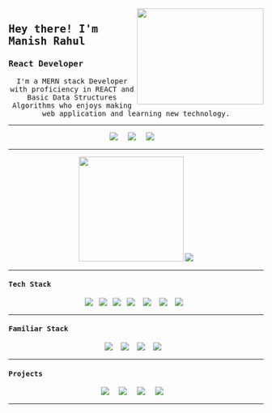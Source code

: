 <!-- giphy image -->
<img src ="https://media.giphy.com/media/yAGIvCiwPJn5C/giphy.gif" align="right" width="250" height="190" />

<!-- Introduction -->
<h2><samp><strong>Hey there! I'm Manish Rahul </strong></samp></h2>

<h3> <samp>React Developer</samp></h3>

<p align='center'><samp>
I'm a MERN stack Developer with proficiency in REACT and Basic Data Structures Algorithms who enjoys making web application and learning new technology.
</samp></p>

<hr>

<p align='center'>
  <a href="https://manishrahul.netlify.app"><img src="https://img.shields.io/badge/portfolio-%23c21325.svg?&style=for-the-badge&logo=&logoColor=white" /></a>&nbsp;&nbsp;&nbsp;&nbsp;
  <a href="https://www.hackerrank.com/ManishRahul?hr_r=1"><img src="https://img.shields.io/badge/hackerrank-%23339933.svg?&style=for-the-badge&logo=hackerrank&logoColor=white" /></a>&nbsp;&nbsp;&nbsp;&nbsp;
  <a href="https://www.linkedin.com/in/manish-rahul"><img src="https://img.shields.io/badge/linkedin-%230077B5.svg?&style=for-the-badge&logo=linkedin&logoColor=white" /></a>&nbsp;&nbsp;&nbsp;&nbsp;
</p>

<hr>

<p align='center'>
  <img src="https://github-readme-stats.vercel.app/api?username=mrmani15&theme=merko&show_icons=true&count_private=true" height="207px" />
  <img src="https://github-readme-stats.vercel.app/api/top-langs/?username=mrmani15&theme=merko"/>
</P>

<hr>

<h4><samp> Tech Stack </samp></h4>
<p align='center'>
  <img src="https://img.shields.io/badge/html5%20-%23e34f26.svg?&style=for-the-badge&logo=html5&logoColor=white" />&nbsp;&nbsp;  <img src="https://img.shields.io/badge/css3%20-%231572B6.svg?&style=for-the-badge&logo=css3&logoColor=white" />&nbsp;&nbsp; <img src="https://img.shields.io/badge/javascript%20-%23cc6699.svg?&style=for-the-badge&logo=javascript&logoColor=white" />&nbsp;&nbsp; <img src="https://img.shields.io/badge/react%20-%23c21325.svg?&style=for-the-badge&logo=react&logoColor=white" />&nbsp;&nbsp;&nbsp; <img src="https://img.shields.io/badge/react%20redux%20-%23e34f26.svg?&style=for-the-badge&logo=redux&logoColor=white"/>&nbsp;&nbsp;&nbsp;  <img src="https://img.shields.io/badge/jquery-%231572B6.svg?&style=for-the-badge&logo=jquery&logoColor=white" />&nbsp;&nbsp;&nbsp;   <img src="https://img.shields.io/badge/bootstrap%20-%23cc6699.svg?&style=for-the-badge&logo=bootstrap&logoColor=white" />&nbsp;&nbsp;
</p>

<hr>

<h4><samp> Familiar Stack </samp></h4>

<p align='center'>
<img src="https://img.shields.io/badge/express%20-%23c21325.svg?&style=for-the-badge&logoColor=white" />&nbsp;&nbsp;&nbsp;  <img src="https://img.shields.io/badge/mongodb%20-%23e34f26.svg?&style=for-the-badge&logo=mongodb&logoColor=white" />&nbsp;&nbsp;&nbsp;  <img src="https://img.shields.io/badge/firebase%20-%231572B6.svg?&style=for-the-badge&logo=firebase&logoColor=white"/>&nbsp;&nbsp;&nbsp;  <img src="https://img.shields.io/badge/react Native%20-%23cc6699.svg?&style=for-the-badge&logo=react&native&logoColor=white"/>&nbsp;&nbsp;&nbsp;
</p>
<hr>
<h4><samp> Projects </samp></h4>
<p align='center'>
<a href="https://cloneoftwitter.netlify.app/"><img src="https://img.shields.io/badge/twitter_clone-%23e34f26.svg?&style=for-the-badge&logo=&logoColor=white" /></a>&nbsp;&nbsp;&nbsp;&nbsp;  <a href="https://livebtc2usd.netlify.app/"><img src="https://img.shields.io/badge/BTC_2 USD-%231572B6.svg?&style=for-the-badge&logo=&logoColor=white" /></a>&nbsp;&nbsp;&nbsp;&nbsp;  <a href="https://atithi.netlify.app/"><img src="https://img.shields.io/badge/atithi-%23cc6699.svg?&style=for-the-badge&logo=&logoColor=white" /></a>&nbsp;&nbsp;&nbsp;&nbsp;  <a href="https://mapsmicrofinance.netlify.app/"><img src="https://img.shields.io/badge/microfinance-%23c21325.svg?&style=for-the-badge&logo=&logoColor=white" /></a>&nbsp;&nbsp;&nbsp;&nbsp;
</p>
<hr>